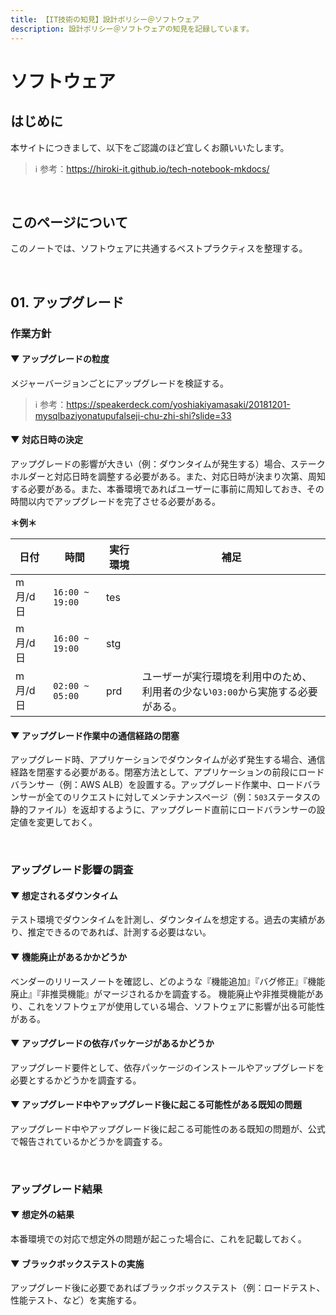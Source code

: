```yaml
---
title: 【IT技術の知見】設計ポリシー＠ソフトウェア
description: 設計ポリシー＠ソフトウェアの知見を記録しています。
---
```

# ソフトウェア

## はじめに

本サイトにつきまして、以下をご認識のほど宜しくお願いいたします。

> ℹ️ 参考：https://hiroki-it.github.io/tech-notebook-mkdocs/

<br>

## このページについて

このノートでは、ソフトウェアに共通するベストプラクティスを整理する。

<br>

## 01. アップグレード

### 作業方針

#### ▼ アップグレードの粒度

メジャーバージョンごとにアップグレードを検証する。

> ℹ️ 参考：https://speakerdeck.com/yoshiakiyamasaki/20181201-mysqlbaziyonatupufalseji-chu-zhi-shi?slide=33

#### ▼ 対応日時の決定

アップグレードの影響が大きい（例：ダウンタイムが発生する）場合、ステークホルダーと対応日時を調整する必要がある。また、対応日時が決まり次第、周知する必要がある。また、本番環境であればユーザーに事前に周知しておき、その時間以内でアップグレードを完了させる必要がある。

**＊例＊**

| 日付    | 時間                | 実行環境 | 補足                                                           |
|-------|---------------------|----------|----------------------------------------------------------------|
| m月/d日 | ```16:00 ~ 19:00``` | tes      |                                                                |
| m月/d日 | ```16:00 ~ 19:00``` | stg      |                                                                |
| m月/d日 | ```02:00 ~ 05:00``` | prd      | ユーザーが実行環境を利用中のため、利用者の少ない```03:00```から実施する必要がある。 |

#### ▼ アップグレード作業中の通信経路の閉塞

アップグレード時、アプリケーションでダウンタイムが必ず発生する場合、通信経路を閉塞する必要がある。閉塞方法として、アプリケーションの前段にロードバランサー（例：AWS ALB）を設置する。アップグレード作業中、ロードバランサーが全てのリクエストに対してメンテナンスページ（例：```503```ステータスの静的ファイル）を返却するように、アップグレード直前にロードバランサーの設定値を変更しておく。

<br>

### アップグレード影響の調査

#### ▼ 想定されるダウンタイム

テスト環境でダウンタイムを計測し、ダウンタイムを想定する。過去の実績があり、推定できるのであれば、計測する必要はない。

#### ▼ 機能廃止があるかかどうか

ベンダーのリリースノートを確認し、どのような『機能追加』『バグ修正』『機能廃止』『非推奨機能』がマージされるかを調査する。 機能廃止や非推奨機能があり、これをソフトウェアが使用している場合、ソフトウェアに影響が出る可能性がある。

#### ▼ アップグレードの依存パッケージがあるかどうか

アップグレード要件として、依存パッケージのインストールやアップグレードを必要とするかどうかを調査する。

#### ▼ アップグレード中やアップグレード後に起こる可能性がある既知の問題

アップグレード中やアップグレード後に起こる可能性のある既知の問題が、公式で報告されているかどうかを調査する。

<br>

### アップグレード結果

#### ▼ 想定外の結果

本番環境での対応で想定外の問題が起こった場合に、これを記載しておく。

#### ▼ ブラックボックステストの実施

アップグレード後に必要であればブラックボックステスト（例：ロードテスト、性能テスト、など）を実施する。

<br>

